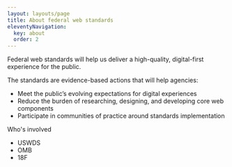 ```yaml
---
layout: layouts/page
title: About federal web standards
eleventyNavigation:
  key: about
  order: 2
---
```


Federal web standards will help us deliver a high-quality, digital-first experience for the public.

The standards are evidence-based actions that will help agencies:
- Meet the public’s evolving expectations for digital experiences
- Reduce the burden of researching, designing, and developing core web components
- Participate in communities of practice around standards implementation

Who's involved
- USWDS
- OMB
- 18F
